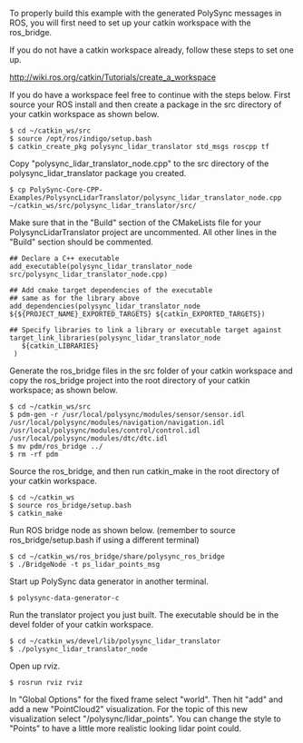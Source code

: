 To properly build this example with the generated PolySync messages in ROS, you will first need to set up your catkin workspace with the ros_bridge.

If you do not have a catkin workspace already, follow these steps to set one up.

http://wiki.ros.org/catkin/Tutorials/create_a_workspace

If you do have a workspace feel free to continue with the steps below. First source your ROS install and then create a package in the src directory of your catkin workspace as shown below.

    $ cd ~/catkin_ws/src
    $ source /opt/ros/indigo/setup.bash
    $ catkin_create_pkg polysync_lidar_translator std_msgs roscpp tf

Copy "polysync_lidar_translator_node.cpp" to the src directory of the polysync_lidar_translator package you created.

    $ cp PolySync-Core-CPP-Examples/PolysyncLidarTranslator/polysync_lidar_translator_node.cpp ~/catkin_ws/src/polysync_lidar_translator/src/

Make sure that in the "Build" section of the CMakeLists file for your PolysyncLidarTranslator project are uncommented. All other lines in the "Build" section should be commented.

    ## Declare a C++ executable
    add_executable(polysync_lidar_translator_node src/polysync_lidar_translator_node.cpp)

    ## Add cmake target dependencies of the executable
    ## same as for the library above
    add_dependencies(polysync_lidar_translator_node ${${PROJECT_NAME}_EXPORTED_TARGETS} ${catkin_EXPORTED_TARGETS})

    ## Specify libraries to link a library or executable target against
    target_link_libraries(polysync_lidar_translator_node
       ${catkin_LIBRARIES}
     )

Generate the ros_bridge files in the src folder of your catkin workspace and copy the ros_bridge project into the root directory of your catkin workspace; as shown below.

    $ cd ~/catkin_ws/src
    $ pdm-gen -r /usr/local/polysync/modules/sensor/sensor.idl /usr/local/polysync/modules/navigation/navigation.idl /usr/local/polysync/modules/control/control.idl /usr/local/polysync/modules/dtc/dtc.idl
    $ mv pdm/ros_bridge ../
    $ rm -rf pdm

Source the ros_bridge, and then run catkin_make in the root directory of your catkin workspace.

    $ cd ~/catkin_ws
    $ source ros_bridge/setup.bash
    $ catkin_make

Run ROS bridge node as shown below. (remember to source ros_bridge/setup.bash if using a different terminal)

    $ cd ~/catkin_ws/ros_bridge/share/polysync_ros_bridge
    $ ./BridgeNode -t ps_lidar_points_msg

Start up PolySync data generator in another terminal.

    $ polysync-data-generator-c

Run the translator project you just built. The executable should be in the devel folder of your catkin workspace.

    $ cd ~/catkin_ws/devel/lib/polysync_lidar_translator
    $ ./polysync_lidar_translator_node

Open up rviz.

    $ rosrun rviz rviz

In "Global Options" for the fixed frame select "world". Then hit "add" and add a new "PointCloud2" visualization. For the topic of this new visualization select "/polysync/lidar_points". You can change the style to "Points" to have a little more realistic looking lidar point could.
